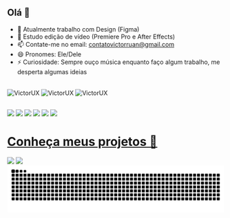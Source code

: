 ## Olá 👋

- 🔭 Atualmente trabalho com Design (Figma)
- 🌱 Estudo edição de vídeo (Premiere Pro e After Effects)
- 📫 Contate-me no email: contatovictorruan@gmail.com
- 😄 Pronomes: Ele/Dele
- ⚡ Curiosidade: Sempre ouço música enquanto faço algum trabalho, me desperta algumas ideias

<div style="display: inline_block"><br>
  <img align="center" alt="VictorUX" height="30" width="40" src="https://cdn.jsdelivr.net/gh/devicons/devicon@latest/icons/premierepro/premierepro-original.svg"/>
  <img align="center" alt="VictorUX" height="30" width="40" src="https://cdn.jsdelivr.net/gh/devicons/devicon@latest/icons/aftereffects/aftereffects-original.svg"/>
  <img align="center" alt="VictorUX" height="30" width="40" src="https://cdn.jsdelivr.net/gh/devicons/devicon@latest/icons/figma/figma-original.svg" />
</div>

##

<div> 
  <a href="https://youtube.com/@zerphys?si=__kwLl2E3krmwZWl" target="_blank"><img src="https://img.shields.io/badge/YouTube-FF0000?style=for-the-badge&logo=youtube&logoColor=white" target="_blank"></a>
  <a href="https://www.instagram.com/victorruan55/" target="_blank"><img src="https://img.shields.io/badge/-Instagram-%23E4405F?style=for-the-badge&logo=instagram&logoColor=white" target="_blank"></a>
 <a href="https://discordapp.com/users/656882613344141362" target="_blank"><img src="https://img.shields.io/badge/Discord-7289DA?style=for-the-badge&logo=discord&logoColor=white" target="_blank"></a> 
  <a href = "mailto:contatovictorruan@gmail.com"><img src="https://img.shields.io/badge/-Gmail-%23333?style=for-the-badge&logo=gmail&logoColor=white" target="_blank"></a>
  <a href="https://www.linkedin.com/in/victor-ruan-3b5286290/" target="_blank"><img src="https://img.shields.io/badge/-LinkedIn-%230077B5?style=for-the-badge&logo=linkedin&logoColor=white" target="_blank"></a>
  <a href="https://www.behance.net/victorruan123" target="_blank"><img src="https://img.shields.io/badge/Behance-0054F7?style=for-the-badge&logo=behance&logoColor=white" target="_blank">
</div>

# Conheça meus projetos 🧐

<div>
  <a href="https://www.figma.com/proto/pcau8ZsVTjhBNOYkuJtgxv/Startup?node-id=0-1&t=w9N38PZiQmNFqOhx-1"><img src="https://img.shields.io/badge/Primeiro_projeto-F24E1E?style=for-the-badge&logo=figma&logoColor=white"></a>
  <a href="https://www.figma.com/proto/qznRd0DPeFfiI5ut6Zk9jI/Trabalho-Eliane-13%2F11?node-id=0-3&starting-point-node-id=0%3A3&t=tr9i2tpmoKNbkac2-1"><img src="https://img.shields.io/badge/Segundo_projeto-F24E1E?style=for-the-badge&logo=figma&logoColor=white">
</div>

<picture>
  <source media="(prefers-color-scheme: dark)" srcset="https://raw.githubusercontent.com/Victorruan123/Victorruan123/output/github-contribution-grid-snake-dark.svg">
  <source media="(prefers-color-scheme: light)" srcset="https://raw.githubusercontent.com/Victorruan123/Victorruan123/output/github-contribution-grid-snake.svg">
  <img alt="github contribution grid snake animation" src="https://raw.githubusercontent.com/Victorruan123/Victorruan123/output/github-contribution-grid-snake.svg">
</picture>


  
